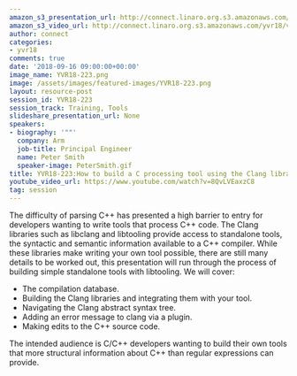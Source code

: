 ```yaml
---
amazon_s3_presentation_url: http://connect.linaro.org.s3.amazonaws.com/yvr18/presentations/yvr18-223.pdf
amazon_s3_video_url: http://connect.linaro.org.s3.amazonaws.com/yvr18/videos/yvr18-223.mp4
author: connect
categories:
- yvr18
comments: true
date: '2018-09-16 09:00:00+00:00'
image_name: YVR18-223.png
image: /assets/images/featured-images/YVR18-223.png
layout: resource-post
session_id: YVR18-223
session_track: Training, Tools
slideshare_presentation_url: None
speakers:
- biography: '""'
  company: Arm
  job-title: Principal Engineer
  name: Peter Smith
  speaker-image: PeterSmith.gif
title: YVR18-223:How to build a C processing tool using the Clang libraries
youtube_video_url: https://www.youtube.com/watch?v=8QvLVEaxzC8
tag: session
---
```


The difficulty of parsing C++ has presented a high barrier to entry for developers wanting to write tools that process C++ code. The Clang libraries such as libclang and libtooling provide access to standalone tools, the syntactic and semantic information available to a C++ compiler. While these libraries make writing your own tool possible, there are still many details to be worked out, this presentation will run through the process of building simple standalone tools with libtooling. We will cover:
- The compilation database.
- Building the Clang libraries and integrating them with your tool.
- Navigating the Clang abstract syntax tree.
- Adding an error message to clang via a plugin.
- Making edits to the C++ source code.

The intended audience is C/C++ developers wanting to build their own tools that more structural information about C++ than regular expressions can provide.
